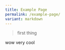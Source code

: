 ```yaml
---
title: Example Page
permalink: /example-page/
variant: markdown
---
```

> first thing

wow very cool
